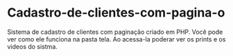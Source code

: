 # Cadastro-de-clientes-com-pagina-o
Sistema de cadastro de clientes com paginação criado em PHP.
Você pode ver como ele funciona na pasta tela. Ao acessa-la poderar ver os prints e os videos do sistma.
